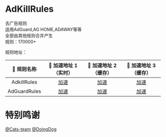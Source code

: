 # AdKillRules
去广告规则<br/>
适用AdGuard,AG HOME,ADAWAY等等<br/>
全部由其他规则合并产生<br/>
规则：170000+<br/>

规则地址：<br/>


|  🥑 规则名称   | 🚀 加速地址 1 （实时） | 🚀 加速地址 2 （缓存） | 🚀 加速地址 3 （缓存） |
|  :----:  | :----:  | :----:  |  :----:  |
| AdkillRules | [加速](https://raw.fastgit.org/Cats-Team/AdRules/AdKillRues.txt) |[加速](https://cdn.jsdelivr.net/gh/Cats-Team/AdRules@latest/AdKillRules.txt) |[加速](https://cdn.staticaly.com/gh/Cats-Team/AdRules@latest/AdKillRules.txt)|
| AdGuardRules | [加速](https://raw.fastgit.org/Cats-Team/AdRules/adguard.txt) | [加速](https://cdn.jsdelivr.net/gh/Cats-Team/AdRules@latest/adguard.txt)|[加速](https://cdn.staticaly.com/gh/Cats-Team/AdRules@latest/adguard.txt) |

# 特别鸣谢
[@Cats-team](https://github.com/Cats-Team)
[@DoingDog](https://github.com/DoingDog)
